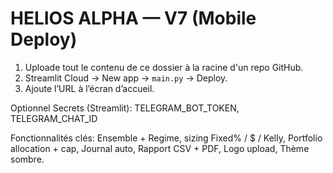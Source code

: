 # HELIOS ALPHA — V7 (Mobile Deploy)

1) Uploade tout le contenu de ce dossier à la racine d'un repo GitHub.
2) Streamlit Cloud → New app → `main.py` → Deploy.
3) Ajoute l’URL à l’écran d’accueil.

Optionnel Secrets (Streamlit): 
TELEGRAM_BOT_TOKEN, TELEGRAM_CHAT_ID

Fonctionnalités clés: Ensemble + Regime, sizing Fixed% / $ / Kelly, Portfolio allocation + cap, Journal auto, Rapport CSV + PDF, Logo upload, Thème sombre.

